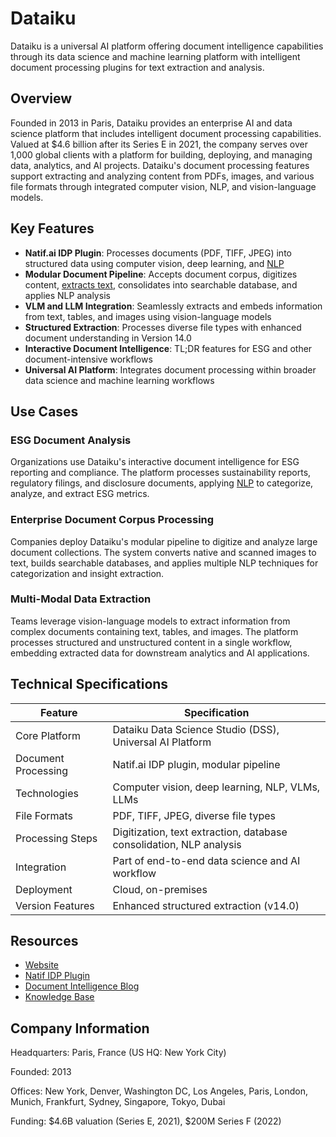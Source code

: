 # Dataiku

Dataiku is a universal AI platform offering document intelligence capabilities through its data science and machine learning platform with intelligent document processing plugins for text extraction and analysis.

## Overview

Founded in 2013 in Paris, Dataiku provides an enterprise AI and data science platform that includes intelligent document processing capabilities. Valued at $4.6 billion after its Series E in 2021, the company serves over 1,000 global clients with a platform for building, deploying, and managing data, analytics, and AI projects. Dataiku's document processing features support extracting and analyzing content from PDFs, images, and various file formats through integrated computer vision, NLP, and vision-language models.

## Key Features

- **Natif.ai IDP Plugin**: Processes documents (PDF, TIFF, JPEG) into structured data using computer vision, deep learning, and [NLP](../../capabilities/natural-language-processing/index.md)
- **Modular Document Pipeline**: Accepts document corpus, digitizes content, [extracts text](../../capabilities/extraction/index.md), consolidates into searchable database, and applies NLP analysis
- **VLM and LLM Integration**: Seamlessly extracts and embeds information from text, tables, and images using vision-language models
- **Structured Extraction**: Processes diverse file types with enhanced document understanding in Version 14.0
- **Interactive Document Intelligence**: TL;DR features for ESG and other document-intensive workflows
- **Universal AI Platform**: Integrates document processing within broader data science and machine learning workflows

## Use Cases

### ESG Document Analysis
Organizations use Dataiku's interactive document intelligence for ESG reporting and compliance. The platform processes sustainability reports, regulatory filings, and disclosure documents, applying [NLP](../../capabilities/natural-language-processing/index.md) to categorize, analyze, and extract ESG metrics.

### Enterprise Document Corpus Processing
Companies deploy Dataiku's modular pipeline to digitize and analyze large document collections. The system converts native and scanned images to text, builds searchable databases, and applies multiple NLP techniques for categorization and insight extraction.

### Multi-Modal Data Extraction
Teams leverage vision-language models to extract information from complex documents containing text, tables, and images. The platform processes structured and unstructured content in a single workflow, embedding extracted data for downstream analytics and AI applications.

## Technical Specifications

| Feature | Specification |
|---------|---------------|
| Core Platform | Dataiku Data Science Studio (DSS), Universal AI Platform |
| Document Processing | Natif.ai IDP plugin, modular pipeline |
| Technologies | Computer vision, deep learning, NLP, VLMs, LLMs |
| File Formats | PDF, TIFF, JPEG, diverse file types |
| Processing Steps | Digitization, text extraction, database consolidation, NLP analysis |
| Integration | Part of end-to-end data science and AI workflow |
| Deployment | Cloud, on-premises |
| Version Features | Enhanced structured extraction (v14.0) |

## Resources

- [Website](https://www.dataiku.com/)
- [Natif IDP Plugin](https://www.dataiku.com/product/plugins/natif-idp/)
- [Document Intelligence Blog](https://blog.dataiku.com/interactive-document-intelligence-esg)
- [Knowledge Base](https://knowledge.dataiku.com/latest/)

## Company Information

Headquarters: Paris, France (US HQ: New York City)

Founded: 2013

Offices: New York, Denver, Washington DC, Los Angeles, Paris, London, Munich, Frankfurt, Sydney, Singapore, Tokyo, Dubai

Funding: $4.6B valuation (Series E, 2021), $200M Series F (2022)
